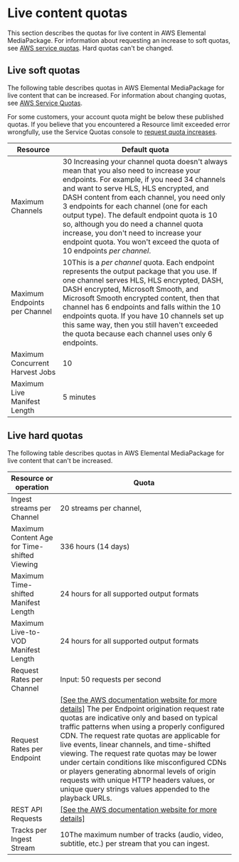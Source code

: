 # Live content quotas<a name="live-quotas"></a>

This section describes the quotas for live content in AWS Elemental MediaPackage\. For information about requesting an increase to soft quotas, see [AWS service quotas](https://docs.aws.amazon.com/general/latest/gr/aws_service_limits.html)\. Hard quotas can't be changed\.

## Live soft quotas<a name="live-soft-quotas"></a>

The following table describes quotas in AWS Elemental MediaPackage for live content that can be increased\. For information about changing quotas, see [AWS Service Quotas](https://docs.aws.amazon.com/general/latest/gr/aws_service_limits.html)\. 

For some customers, your account quota might be below these published quotas\. If you believe that you encountered a Resource limit exceeded error wrongfully, use the Service Quotas console to [request quota increases](https://console.aws.amazon.com/servicequotas/home?region=us-east-1#!/services/mediapackage/quotas)\.


| Resource | Default quota | 
| --- | --- | 
| Maximum Channels | 30 Increasing your channel quota doesn't always mean that you also need to increase your endpoints\. For example, if you need 34 channels and want to serve HLS, HLS encrypted, and DASH content from each channel, you need only 3 endpoints for each channel \(one for each output type\)\. The default endpoint quota is 10 so, although you do need a channel quota increase, you don't need to increase your endpoint quota\. You won't exceed the quota of 10 endpoints *per channel*\.  | 
| Maximum Endpoints per Channel | 10This is a *per channel* quota\. Each endpoint represents the output package that you use\. If one channel serves HLS, HLS encrypted, DASH, DASH encrypted, Microsoft Smooth, and Microsoft Smooth encrypted content, then that channel has 6 endpoints and falls within the 10 endpoints quota\. If you have 10 channels set up this same way, then you still haven't exceeded the quota because each channel uses only 6 endpoints\. | 
| Maximum Concurrent Harvest Jobs | 10 | 
| Maximum Live Manifest Length | 5 minutes | 

## Live hard quotas<a name="live-hard-quotas"></a>

The following table describes quotas in AWS Elemental MediaPackage for live content that can't be increased\.


| Resource or operation | Quota | 
| --- | --- | 
| Ingest streams per Channel | 20 streams per channel, | 
| Maximum Content Age for Time\-shifted Viewing | 336 hours \(14 days\) | 
| Maximum Time\-shifted Manifest Length |  24 hours for all supported output formats  | 
| Maximum Live\-to\-VOD Manifest Length |  24 hours for all supported output formats  | 
| Request Rates per Channel | Input: 50 requests per second  | 
| Request Rates per Endpoint |  [\[See the AWS documentation website for more details\]](http://docs.aws.amazon.com/mediapackage/latest/ug/live-quotas.html)  The per Endpoint origination request rate quotas are indicative only and based on typical traffic patterns when using a properly configured CDN\. The request rate quotas are applicable for live events, linear channels, and time\-shifted viewing\. The request rate quotas may be lower under certain conditions like misconfigured CDNs or players generating abnormal levels of origin requests with unique HTTP headers values, or unique query strings values appended to the playback URLs\.  | 
| REST API Requests |  [\[See the AWS documentation website for more details\]](http://docs.aws.amazon.com/mediapackage/latest/ug/live-quotas.html)  | 
| Tracks per Ingest Stream | 10The maximum number of tracks \(audio, video, subtitle, etc\.\) per stream that you can ingest\. | 